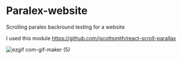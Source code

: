 # Paralex-website

Scrolling paralex backround testing for a website 

I used this module https://github.com/jscottsmith/react-scroll-parallax


![ezgif com-gif-maker (5)](https://user-images.githubusercontent.com/99166139/165221411-d518a080-aed6-4ca5-9887-a624243b277b.gif)


